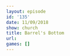 ```yaml
---
layout: episode
id: '135'
date: 11/09/2018
show: church
title: Barrel's Bottom
url: 
games: []
---
```

